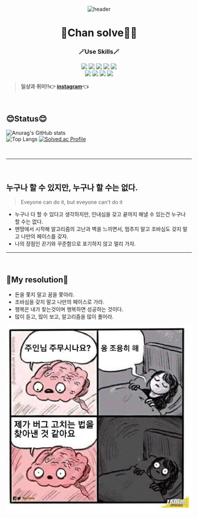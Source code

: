 <div align="center">

![header](https://capsule-render.vercel.app/api?type=waving&color=auto&height=250&section=header&text=Welcome!%20&fontSize=85&fontAlignY=40&desc=Enjoy%20My%20GitHub:D&descSize=20&descAlign=50)
# 🏃Chan solve🏃‍♂️
</div>



<div align=center>
<h3>🪄Use Skills🪄</h3> 

<p>
<img src="https://img.shields.io/badge/VSCode-007ACC?style=for-the-badge&logo=VSCode&logoColor=white"> 
<img src="https://img.shields.io/badge/python-3776AB?style=for-the-badge&logo=python&logoColor=white"> 
<img src="https://img.shields.io/badge/SQLite-003B57?style=for-the-badge&logo=SQLite&logoColor=white">
<img src="https://img.shields.io/badge/HTML5-E34F26?style=for-the-badge&logo=HTML5&logoColor=white">
<img src="https://img.shields.io/badge/css-1572B6?style=for-the-badge&logo=css3&logoColor=white">
<br>
<img src="https://img.shields.io/badge/javascript-F7DF1E?style=for-the-badge&logo=javascript&logoColor=black"> 
<img src="https://img.shields.io/badge/django-092E20?style=for-the-badge&logo=django&logoColor=white">
<img src="https://img.shields.io/badge/github-181717?style=for-the-badge&logo=github&logoColor=white">
<img src="https://img.shields.io/badge/Git-F05032?style=for-the-badge&logo=Git&logoColor=white">
</div>

> **일상과 취미!!👉 [instagram](https://www.instagram.com/icysol_27)👈**
<br>

## 😊Status😊
![Anurag's GitHub stats](https://github-readme-stats.vercel.app/api?username=cksthf3211&show_icons=true&theme=great-gatsby)<br>
![Top Langs](https://github-readme-stats.vercel.app/api/top-langs/?username=cksthf3211&layout=compact&theme=great-gatsby)
[![Solved.ac Profile](http://mazassumnida.wtf/api/v2/generate_badge?boj=cksthf3211)](https://solved.ac/cksthf3211/)

<br>
<hr>
<br>

## 누구나 할 수 있지만, 누구나 할 수는 없다.
> Eveyone can do it, but eveyone can't do it

- 누구나 다 할 수 있다고 생각하지만, 인내심을 갖고 끝까지 해낼 수 있는건 누구나 할 수는 없다.<br>
- 맨땅에서 시작해 알고리즘의 고난과 벽을 느끼면서, 멈추지 말고 조바심도 갖지 말고 나만의 페이스를 갖자.<br>
- 나의 장점인 끈기와 꾸준함으로 포기하지 않고 멀리 가자.
<hr>
<br>

## 🌻My resolution🌼

- 돈을 쫓지 말고 꿈을 쫓아라.<br>
- 조바심을 갖지 말고 나만의 페이스로 가라.<br>
- 행복은 내가 찾는것이며 행복하면 성공하는 것이다.<br>
- 많이 듣고, 많이 보고, 알고리즘을 많이 풀어라.

![버그](README.assets/버그.jpg)
